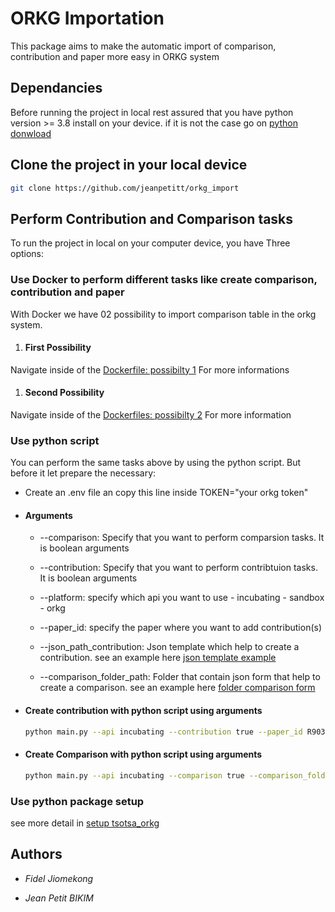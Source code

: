 # ORKG Importation

This package aims to make the automatic import of comparison, contribution and paper more easy in ORKG system

## Dependancies

Before running the project in local rest assured that you have python version >= 3.8 install on your device. if it is not the case go on [python donwload](https://www.python.org)

## Clone the project in your local device

```bash
git clone https://github.com/jeanpetitt/orkg_import
```

## Perform Contribution and Comparison tasks

To run the project in local on your computer device, you have Three options:

### Use Docker to perform different tasks like create comparison, contribution and paper

With Docker we have 02 possibility to import comparison table in the orkg system.

1. #### First Possibility

Navigate inside of the [Dockerfile: possibilty 1](./README_Docker.md) For more informations

1. #### Second Possibility

Navigate inside of the [Dockerfiles: possibilty 2](./tsotsa_orkg/README.md) For more information

### Use python script

You can perform the same tasks above by using the python script. But before it let prepare the necessary:

* Create an .env file an copy this line inside TOKEN="your orkg token"

* #### Arguments

  * --comparison: Specify that you want to perform comparsion tasks. It is boolean arguments
  
  * --contribution: Specify that you want to perform contribtuion tasks. It is boolean arguments
  
  * --platform: specify which api you want to use
        - incubating
        - sandbox
        - orkg
  
  * --paper_id: specify the paper where you want to add contribution(s)
  
  * --json_path_contribution: Json template which help to create a contribution. see an example here [json template example](./tsotsa_orkg/data/contributions/full_json_template.json)

  * --comparison_folder_path: Folder that contain json form that help to create a comparison. see an example here [folder comparison form](./tsotsa_orkg/data/comparisons/)
  
* #### Create contribution with python script using arguments

    ```bash
    python main.py --api incubating --contribution true --paper_id R903121 --json_path_contribution data/contributions/spec_json_template.json
    ```

* #### Create Comparison with python script using arguments

    ```bash
    python main.py --api incubating --comparison true --comparison_folder_path data/comparisons
    ```

### Use python package setup

see more detail in [setup tsotsa_orkg](./README_SETUP.md)

## Authors

* *Fidel Jiomekong*
  
* *Jean Petit BIKIM*
  